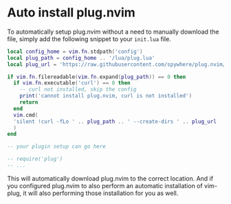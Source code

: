 # Auto install plug.nvim

To automatically setup plug.nvim without a need to manually download the file,
simply add the following snippet to your `init.lua` file.

```lua
local config_home = vim.fn.stdpath('config')
local plug_path = config_home .. '/lua/plug.lua'
local plug_url = 'https://raw.githubusercontent.com/spywhere/plug.nvim/main/plug.lua'

if vim.fn.filereadable(vim.fn.expand(plug_path)) == 0 then
  if vim.fn.executable('curl') == 0 then
    -- curl not installed, skip the config
    print('cannot install plug.nvim, curl is not installed')
    return
  end
  vim.cmd(
  'silent !curl -fLo ' .. plug_path .. ' --create-dirs ' .. plug_url
  )
end

-- your plugin setup can go here

-- require('plug')
-- ...
```

This will automatically download plug.nvim to the correct location. And if
you configured plug.nvim to also perform an automatic installation of
vim-plug, it will also performing those installation for you as well.
